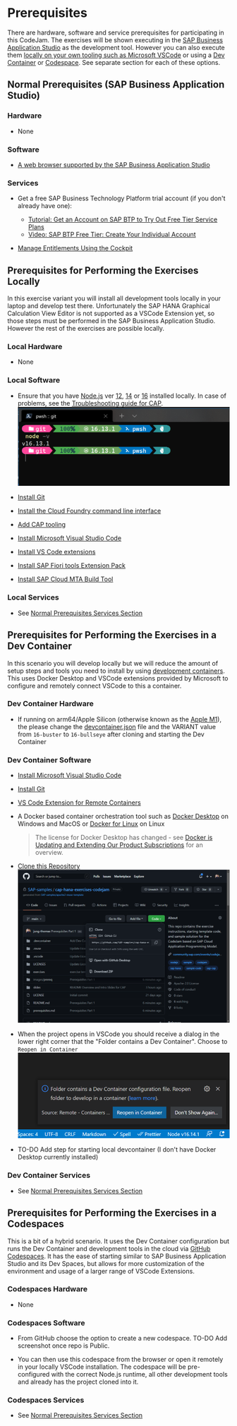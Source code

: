 # Prerequisites

There are hardware, software and service prerequisites for participating in this CodeJam. The exercises will be shown executing in the [SAP Business Application Studio](https://community.sap.com/topics/business-application-studio) as the development tool. However you can also execute them [locally on your own tooling such as Microsoft VSCode](#prerequisites-for-performing-the-exercises-locally) or using a [Dev Container](#prerequisites-for-performing-the-exercises-in-a-dev-container) or [Codespace](#prerequisites-for-performing-the-exercises-in-a-codespaces). See separate section for each of these options.

## Normal Prerequisites (SAP Business Application Studio)

### Hardware

* None

### Software

* [A web browser supported by the SAP Business Application Studio](https://help.sap.com/docs/SAP%20Business%20Application%20Studio/9d1db9835307451daa8c930fbd9ab264/8f46c6e6f86641cc900871c903761fd4.html#availability)

### Services

* Get a free SAP Business Technology Platform trial account (if you don't already have one):
  * [Tutorial: Get an Account on SAP BTP to Try Out Free Tier Service Plans](https://developers.sap.com/tutorials/btp-free-tier-account.html)
  * [Video: SAP BTP Free Tier: Create Your Individual Account](https://www.youtube.com/watch?v=0zGuMus4R10)

* [Manage Entitlements Using the Cockpit](https://developers.sap.com/tutorials/btp-cockpit-entitlements.html)

## Prerequisites for Performing the Exercises Locally

In this exercise variant you will install all development tools locally in your laptop and develop test there. Unfortunately the SAP HANA Graphical Calculation View Editor is not supported as a VSCode Extension yet, so those steps must be performed in the SAP Business Application Studio. However the rest of the exercises are possible locally.

### Local Hardware

* None

### Local Software

* Ensure that you have [Node.js](https://nodejs.org/en/download/) ver [12](https://nodejs.org/dist/latest-v12.x/), [14](https://nodejs.org/dist/latest-v14.x/) or [16](https://nodejs.org/dist/latest-v16.x/) installed locally. In case of problems, see the [Troubleshooting guide for CAP](https://cap.cloud.sap/docs/advanced/troubleshooting#npm-installation).
  ![Node.js Version Check](images/prereq/node_v_check.png)

* [Install Git](https://developers.sap.com/tutorials/btp-app-prepare-dev-environment-cap.html#3872690e-3bb4-42a7-b33c-6b81582bd12a)

* [Install the Cloud Foundry command line interface](https://developers.sap.com/tutorials/btp-app-prepare-dev-environment-cap.html#86f2934b-c91e-423d-9037-2aaebe36d694)
  
* [Add CAP tooling](https://developers.sap.com/tutorials/btp-app-prepare-dev-environment-cap.html#1c61ee3b-639c-4127-b7ab-490eab48ccca)

* [Install Microsoft Visual Studio Code](https://developers.sap.com/tutorials/btp-app-prepare-dev-environment-cap.html#ed83503e-9fe6-4121-b7a3-80436d93e223)

* [Install VS Code extensions](https://developers.sap.com/tutorials/btp-app-prepare-dev-environment-cap.html#17c0863d-d859-4fcf-8995-9be04894d70d)

* [Install SAP Fiori tools Extension Pack](https://developers.sap.com/tutorials/btp-app-prepare-dev-environment-cap.html#7ea1e0c8-7482-4c74-95b6-be402ba87d7d)

* [Install SAP Cloud MTA Build Tool](https://sap.github.io/cloud-mta-build-tool/download/)  

### Local Services

* See [Normal Prerequisites Services Section](#services)

## Prerequisites for Performing the Exercises in a Dev Container

In this scenario you will develop locally but we will reduce the amount of setup steps and tools you need to install by using [development containers](https://code.visualstudio.com/docs/remote/containers
). This uses Docker Desktop and VSCode extensions provided by Microsoft to configure and remotely connect VSCode to this a container.

### Dev Container Hardware

* If running on arm64/Apple Silicon (otherwise known as the [Apple M1](https://en.wikipedia.org/wiki/Apple_M1)), the please change the [devcontainer.json](..devcontainer/devcontainer.json) file and the VARIANT value from `16-buster` to `16-bullseye` after cloning and starting the Dev Container

### Dev Container Software

* [Install Microsoft Visual Studio Code](https://developers.sap.com/tutorials/btp-app-prepare-dev-environment-cap.html#ed83503e-9fe6-4121-b7a3-80436d93e223)

* [Install Git](https://developers.sap.com/tutorials/btp-app-prepare-dev-environment-cap.html#3872690e-3bb4-42a7-b33c-6b81582bd12a)

* [VS Code Extension for Remote Containers](https://marketplace.visualstudio.com/items?itemName=ms-vscode-remote.remote-containers)
  
* A Docker based container orchestration tool such as [Docker Desktop](https://www.docker.com/products/docker-desktop/) on Windows and MacOS or [Docker for Linux](https://docs.docker.com/engine/install/) on Linux
  > The license for Docker Desktop has changed - see [Docker is Updating and Extending Our Product Subscriptions](https://www.docker.com/blog/updating-product-subscriptions/) for an overview.
  
* [Clone this Repository](https://github.com/SAP-samples/cap-hana-exercises-codejam)
  ![Clone Project](images/prereq/clone_project.png)

* When the project opens in VSCode you should receive a dialog in the lower right corner that the "Folder contains a Dev Container".  Choose to `Reopen in Container`
  ![Reopen in Container](images/prereq/reopen_remote_container.png)

* TO-DO Add step for starting local devcontainer (I don't have Docker Desktop currently installed)

### Dev Container Services

* See [Normal Prerequisites Services Section](#services)

## Prerequisites for Performing the Exercises in a Codespaces

This is a bit of a hybrid scenario.  It uses the Dev Container configuration but runs the Dev Container and development tools in the cloud via [GitHub Codespaces](https://github.com/features/codespaces). It has the ease of starting similar to SAP Business Application Studio and its Dev Spaces, but allows for more customization of the environment and usage of a larger range of VSCode Extensions.

### Codespaces Hardware

* None

### Codespaces Software

* From GitHub choose the option to create a new codespace. TO-DO Add screenshot once repo is Public.

* You can then use this codespace from the browser or open it remotely in your locally VSCode installation. The codespace will be pre-configured with the correct Node.js runtime, all other development tools and already has the project cloned into it.

### Codespaces Services

* See [Normal Prerequisites Services Section](#services)
